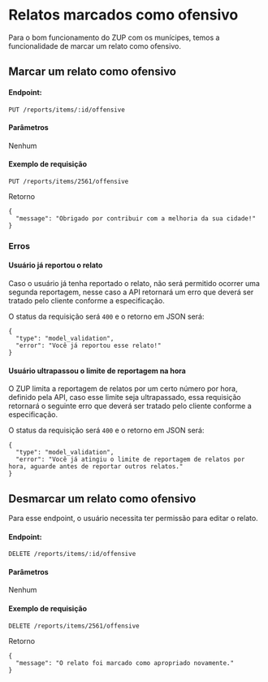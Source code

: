 # Relatos marcados como ofensivo

Para o bom funcionamento do ZUP com os munícipes, temos a funcionalidade de marcar um relato como ofensivo.

## Marcar um relato como ofensivo

#### Endpoint:

    PUT /reports/items/:id/offensive

#### Parâmetros

Nenhum

#### Exemplo de requisição

    PUT /reports/items/2561/offensive

Retorno

    {
      "message": "Obrigado por contribuir com a melhoria da sua cidade!"
    }

### Erros

#### Usuário já reportou o relato

Caso o usuário já tenha reportado o relato, não será permitido ocorrer uma segunda reportagem, nesse caso a API retornará um erro que deverá ser tratado pelo cliente conforme a especificação.

O status da requisição será `400` e o retorno em JSON será:

    {
      "type": "model_validation",
      "error": "Você já reportou esse relato!"
    }

#### Usuário ultrapassou o limite de reportagem na hora

O ZUP limita a reportagem de relatos por um certo número por hora, definido pela API, caso esse limite seja ultrapassado, essa requisição retornará o seguinte erro que deverá ser tratado pelo cliente conforme a especificação.

O status da requisição será `400` e o retorno em JSON será:

    {
      "type": "model_validation",
      "error": "Você já atingiu o limite de reportagem de relatos por hora, aguarde antes de reportar outros relatos."
    }

## Desmarcar um relato como ofensivo

Para esse endpoint, o usuário necessita ter permissão para editar o relato.

#### Endpoint:

    DELETE /reports/items/:id/offensive

#### Parâmetros

Nenhum

#### Exemplo de requisição

    DELETE /reports/items/2561/offensive

Retorno

    {
      "message": "O relato foi marcado como apropriado novamente."
    }
